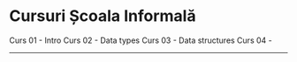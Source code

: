 
# Cursuri Școala Informală  


Curs 01 - Intro
Curs 02 - Data types
Curs 03 - Data structures
Curs 04 - 


---

